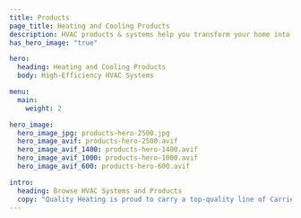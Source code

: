 ```yaml
---
title: Products
page_title: Heating and Cooling Products
description: HVAC products & systems help you transform your home into the healthy, comfortable, efficient, and controlled home of your dreams—a Carrier Home.
has_hero_image: "true"

hero: 
  heading: Heating and Cooling Products
  body: High-Efficiency HVAC Systems

menu:
  main:
    weight: 2

hero_image:
  hero_image_jpg: products-hero-2500.jpg
  hero_image_avif: products-hero-2500.avif
  hero_image_avif_1400: products-hero-1400.avif
  hero_image_avif_1000: products-hero-1000.avif
  hero_image_avif_600: products-hero-600.avif

intro:
  heading: Browse HVAC Systems and Products
  copy: "Quality Heating is proud to carry a top-quality line of Carrier products, ranging from air conditioners and furnaces and even humidifiers and controls. Browse our selection of products below or call us for more information."
---
```

